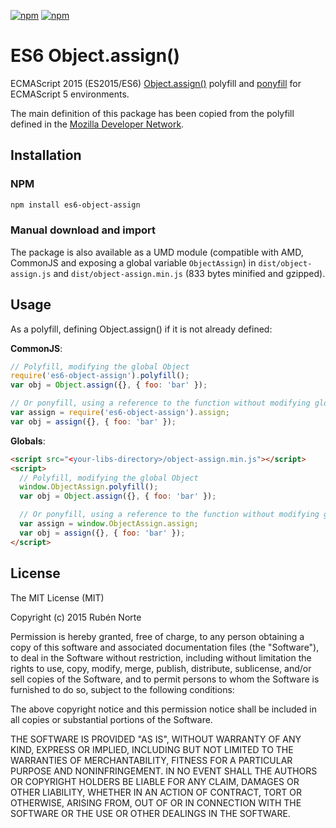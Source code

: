 [![npm](https://img.shields.io/npm/l/es6-object-assign.svg)](https://www.npmjs.org/package/es6-object-assign)
[![npm](https://img.shields.io/npm/v/es6-object-assign.svg)](https://www.npmjs.org/package/es6-object-assign)

# ES6 Object.assign()

ECMAScript 2015 (ES2015/ES6) [Object.assign()](https://developer.mozilla.org/en-US/docs/Web/JavaScript/Reference/Global_Objects/Object/assign) polyfill and [ponyfill](https://ponyfill.com) for ECMAScript 5 environments.

The main definition of this package has been copied from the polyfill defined in the [Mozilla Developer Network](https://developer.mozilla.org/en-US/docs/Web/JavaScript/Reference/Global_Objects/Object/assign).

## Installation

### NPM

```bash
npm install es6-object-assign
```

### Manual download and import

The package is also available as a UMD module (compatible with AMD, CommonJS and exposing a global variable `ObjectAssign`) in `dist/object-assign.js` and `dist/object-assign.min.js` (833 bytes minified and gzipped).

## Usage

As a polyfill, defining Object.assign() if it is not already defined:

**CommonJS**:

```javascript
// Polyfill, modifying the global Object
require('es6-object-assign').polyfill();
var obj = Object.assign({}, { foo: 'bar' });

// Or ponyfill, using a reference to the function without modifying globals
var assign = require('es6-object-assign').assign;
var obj = assign({}, { foo: 'bar' });
```

**Globals**:

```html
<script src="<your-libs-directory>/object-assign.min.js"></script>
<script>
  // Polyfill, modifying the global Object
  window.ObjectAssign.polyfill();
  var obj = Object.assign({}, { foo: 'bar' });

  // Or ponyfill, using a reference to the function without modifying globals
  var assign = window.ObjectAssign.assign;
  var obj = assign({}, { foo: 'bar' });
</script>
```

## License

The MIT License (MIT)

Copyright (c) 2015 Rubén Norte

Permission is hereby granted, free of charge, to any person obtaining a copy
of this software and associated documentation files (the "Software"), to deal
in the Software without restriction, including without limitation the rights
to use, copy, modify, merge, publish, distribute, sublicense, and/or sell
copies of the Software, and to permit persons to whom the Software is
furnished to do so, subject to the following conditions:

The above copyright notice and this permission notice shall be included in
all copies or substantial portions of the Software.

THE SOFTWARE IS PROVIDED "AS IS", WITHOUT WARRANTY OF ANY KIND, EXPRESS OR
IMPLIED, INCLUDING BUT NOT LIMITED TO THE WARRANTIES OF MERCHANTABILITY,
FITNESS FOR A PARTICULAR PURPOSE AND NONINFRINGEMENT. IN NO EVENT SHALL THE
AUTHORS OR COPYRIGHT HOLDERS BE LIABLE FOR ANY CLAIM, DAMAGES OR OTHER
LIABILITY, WHETHER IN AN ACTION OF CONTRACT, TORT OR OTHERWISE, ARISING FROM,
OUT OF OR IN CONNECTION WITH THE SOFTWARE OR THE USE OR OTHER DEALINGS IN
THE SOFTWARE.
